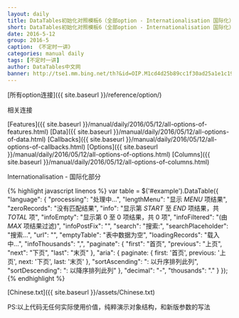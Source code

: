 ```yaml
---
layout: daily
title: DataTables初始化对照模板6（全部option - Internationalisation 国际化） 《不定时一讲》 DataTables中文网
short: DataTables初始化对照模板6（全部option - Internationalisation 国际化）
date: 2016-5-12
group: 2016-5
caption: 《不定时一讲》
categories: manual daily
tags: [不定时一讲]
author: DataTables中文网
banner: http://tse1.mm.bing.net/th?&id=OIP.M1cd4d25b89cc1f30ad25a1e1c196fa48o0&w=289&h=213&c=0&pid=1.9&rs=0&p=0
---
```

[所有option连接]({{ site.baseurl }}/reference/option/)

相关连接

[Features]({{ site.baseurl }}/manual/daily/2016/05/12/all-options-of-features.html)
[Data]({{ site.baseurl }}/manual/daily/2016/05/12/all-options-of-data.html)
[Callbacks]({{ site.baseurl }}/manual/daily/2016/05/12/all-options-of-callbacks.html)
[Options]({{ site.baseurl }}/manual/daily/2016/05/12/all-options-of-options.html)
[Columns]({{ site.baseurl }}/manual/daily/2016/05/12/all-options-of-columns.html)

Internationalisation - 国际化部分
<!--more-->

{% highlight javascript linenos %}
var table = $('#example').DataTable({
    "language": {
        "processing": "处理中...",
        "lengthMenu": "显示 _MENU_ 项结果",
        "zeroRecords": "没有匹配结果",
        "info": "显示第 _START_ 至 _END_ 项结果，共 _TOTAL_ 项",
        "infoEmpty": "显示第 0 至 0 项结果，共 0 项",
        "infoFiltered": "(由 _MAX_ 项结果过滤)",
        "infoPostFix": "",
        "search": "搜索:",
        "searchPlaceholder": "搜索...",
        "url": "",
        "emptyTable": "表中数据为空",
        "loadingRecords": "载入中...",
        "infoThousands": ",",
        "paginate": {
            "first": "首页",
            "previous": "上页",
            "next": "下页",
            "last": "末页"
        },
        "aria": {
            paginate: {
                first: '首页',
                previous: '上页',
                next: '下页',
                last: '末页'
            },
            "sortAscending": ": 以升序排列此列",
            "sortDescending": ": 以降序排列此列"
        },
        "decimal": "-",
        "thousands": "."
    }
});
{% endhighlight %}

[Chinese.txt]({{ site.baseurl }}/assets/Chinese.txt)

PS:以上代码无任何实际使用价值，纯粹演示对象结构，和新版参数的写法